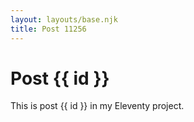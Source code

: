 ```yaml
---
layout: layouts/base.njk
title: Post 11256
---
```


# Post {{ id }}

This is post {{ id }} in my Eleventy project.
